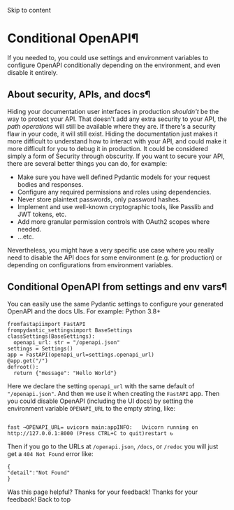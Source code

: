 Skip to content 
# Conditional OpenAPI¶
If you needed to, you could use settings and environment variables to configure OpenAPI conditionally depending on the environment, and even disable it entirely.
## About security, APIs, and docs¶
Hiding your documentation user interfaces in production _shouldn't_ be the way to protect your API.
That doesn't add any extra security to your API, the _path operations_ will still be available where they are.
If there's a security flaw in your code, it will still exist.
Hiding the documentation just makes it more difficult to understand how to interact with your API, and could make it more difficult for you to debug it in production. It could be considered simply a form of Security through obscurity.
If you want to secure your API, there are several better things you can do, for example:
  * Make sure you have well defined Pydantic models for your request bodies and responses.
  * Configure any required permissions and roles using dependencies.
  * Never store plaintext passwords, only password hashes.
  * Implement and use well-known cryptographic tools, like Passlib and JWT tokens, etc.
  * Add more granular permission controls with OAuth2 scopes where needed.
  * ...etc.


Nevertheless, you might have a very specific use case where you really need to disable the API docs for some environment (e.g. for production) or depending on configurations from environment variables.
## Conditional OpenAPI from settings and env vars¶
You can easily use the same Pydantic settings to configure your generated OpenAPI and the docs UIs.
For example:
Python 3.8+
```
fromfastapiimport FastAPI
frompydantic_settingsimport BaseSettings
classSettings(BaseSettings):
  openapi_url: str = "/openapi.json"
settings = Settings()
app = FastAPI(openapi_url=settings.openapi_url)
@app.get("/")
defroot():
  return {"message": "Hello World"}

```

Here we declare the setting `openapi_url` with the same default of `"/openapi.json"`.
And then we use it when creating the `FastAPI` app.
Then you could disable OpenAPI (including the UI docs) by setting the environment variable `OPENAPI_URL` to the empty string, like:
```

fast →OPENAPI_URL= uvicorn main:appINFO:   Uvicorn running on http://127.0.0.1:8000 (Press CTRL+C to quit)restart ↻

```

Then if you go to the URLs at `/openapi.json`, `/docs`, or `/redoc` you will just get a `404 Not Found` error like:
```
{
"detail":"Not Found"
}

```

Was this page helpful? 
Thanks for your feedback! 
Thanks for your feedback! 
Back to top 
